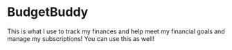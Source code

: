 # BudgetBuddy
This is what I use to track my finances and help meet my financial goals and manage my subscriptions! You can use this as well!
